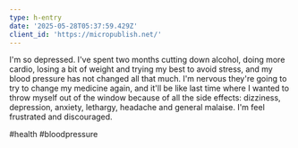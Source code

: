 ```yaml
---
type: h-entry
date: '2025-05-28T05:37:59.429Z'
client_id: 'https://micropublish.net/'
---
```

I'm so depressed. I've spent two months cutting down alcohol, doing more cardio, losing a bit of weight and trying my best to avoid stress, and my blood pressure has not changed all that much. I'm nervous they're going to try to change my medicine again, and it'll be like last time where I wanted to throw myself out of the window because of all the side effects: dizziness, depression, anxiety, lethargy, headache and general malaise. I'm feel frustrated and discouraged.

#health #bloodpressure
